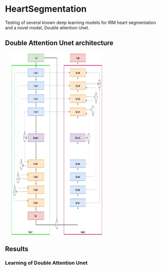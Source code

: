 # HeartSegmentation
Testing of several known deep learning models for IRM heart segmentation and a novel model, Double attention Unet.



## Double Attention Unet architecture
<img src="DAttu.png" hspace="20" width="300" height="600"> 

## Results

### Learning of Double Attention Unet
